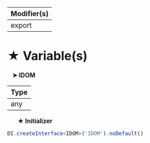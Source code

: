| Modifier(s)                            |
|----------------------------------------|
| export |

# &#9733; Variable(s)

&nbsp;&nbsp; **&#10148; IDOM**

| Type                        |
|-----------------------------|
| any |

&nbsp;&nbsp;&nbsp;&nbsp;&nbsp; **&#9733; Initializer**

```ts
DI.createInterface<IDOM>('IDOM').noDefault()
```